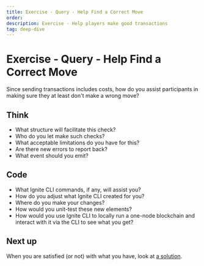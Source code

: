 ```yaml
---
title: Exercise - Query - Help Find a Correct Move
order:
description: Exercise - Help players make good transactions
tag: deep-dive
---
```


# Exercise - Query - Help Find a Correct Move

Since sending transactions includes costs, how do you assist participants in making sure they at least don't make a wrong move?

## Think

* What structure will facilitate this check?
* Who do you let make such checks?
* What acceptable limitations do you have for this?
* Are there new errors to report back?
* What event should you emit?

## Code

* What Ignite CLI commands, if any, will assist you?
* How do you adjust what Ignite CLI created for you?
* Where do you make your changes?
* How would you unit-test these new elements?
* How would you use Ignite CLI to locally run a one-node blockchain and interact with it via the CLI to see what you get?

## Next up

When you are satisfied (or not) with what you have, look at [a solution](../4-my-own-chain/can-play.md).
